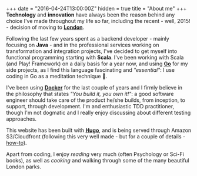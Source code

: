 +++
date = "2016-04-24T13:00:00Z"
hidden = true
title = "About me"
+++
**Technology** and **innovation** have always been the reason behind any choice I've made throughout my life so far, including the recent - well, 2015! - decision of moving to **[London](https://www.google.co.uk/maps/place/London/@51.5285582,-0.24168,11z/data=!3m1!4b1!4m2!3m1!1s0x47d8a00baf21de75:0x52963a5addd52a99)**.

Following the last few years spent as a backend developer - mainly focusing on **Java** - and in the professional services working on transformation and integration projects, I've decided to get myself into functional programming starting with **Scala**. I've been working with Scala (and Play! Framework) on a daily basis for a year now, and using **[Go](http://golang.org)** for my side projects, as I find this language fascinating and *"essential"*: I use coding in Go as a meditation technique 🙏.

I've been using **[Docker](http://docker.io)** for the last couple of years and I firmly believe in the philosophy that states *"You build it, you own it!"*: a good software engineer should take care of the product he/she builds, from inception, to support, through development.
I'm and enthusiastic TDD practitioner, though I'm not dogmatic and I really enjoy discussing about different testing approaches.

This website has been built with **[Hugo](https://gohugo.io/)**, and is being served through Amazon S3/Cloudfront (following this very well made - but for a couple of details - [how-to](https://lustforge.com/2016/02/27/hosting-hugo-on-aws/)).
 
Apart from coding, I enjoy *reading* very much (often Psychology or Sci-Fi books), as well as *cooking* and walking through some of the many beautiful London parks.